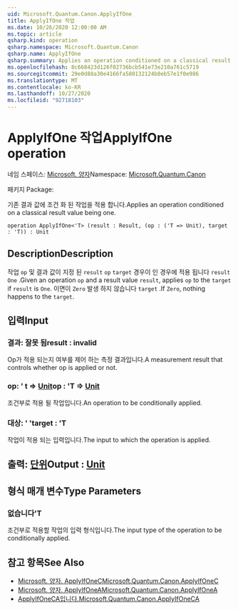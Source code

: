 ```yaml
---
uid: Microsoft.Quantum.Canon.ApplyIfOne
title: ApplyIfOne 작업
ms.date: 10/26/2020 12:00:00 AM
ms.topic: article
qsharp.kind: operation
qsharp.namespace: Microsoft.Quantum.Canon
qsharp.name: ApplyIfOne
qsharp.summary: Applies an operation conditioned on a classical result value being one.
ms.openlocfilehash: 8c668423d126f02736bcb541e73e210a761c5719
ms.sourcegitcommit: 29e0d88a30e4166fa580132124b0eb57e1f0e986
ms.translationtype: MT
ms.contentlocale: ko-KR
ms.lasthandoff: 10/27/2020
ms.locfileid: "92718103"
---
```

# <a name="applyifone-operation"></a><span data-ttu-id="772fd-102">ApplyIfOne 작업</span><span class="sxs-lookup"><span data-stu-id="772fd-102">ApplyIfOne operation</span></span>

<span data-ttu-id="772fd-103">네임 스페이스: [Microsoft. 양자](xref:Microsoft.Quantum.Canon)</span><span class="sxs-lookup"><span data-stu-id="772fd-103">Namespace: [Microsoft.Quantum.Canon](xref:Microsoft.Quantum.Canon)</span></span>

<span data-ttu-id="772fd-104">패키지 [](https://nuget.org/packages/)</span><span class="sxs-lookup"><span data-stu-id="772fd-104">Package: [](https://nuget.org/packages/)</span></span>


<span data-ttu-id="772fd-105">기존 결과 값에 조건 화 된 작업을 적용 합니다.</span><span class="sxs-lookup"><span data-stu-id="772fd-105">Applies an operation conditioned on a classical result value being one.</span></span>

```qsharp
operation ApplyIfOne<'T> (result : Result, (op : ('T => Unit), target : 'T)) : Unit
```


## <a name="description"></a><span data-ttu-id="772fd-106">Description</span><span class="sxs-lookup"><span data-stu-id="772fd-106">Description</span></span>

<span data-ttu-id="772fd-107">작업 `op` 및 결과 값이 지정 된 `result` `op` `target` 경우이 인 경우에 적용 됩니다 `result` `One` .</span><span class="sxs-lookup"><span data-stu-id="772fd-107">Given an operation `op` and a result value `result`, applies `op` to the `target` if `result` is `One`.</span></span> <span data-ttu-id="772fd-108">이면이 `Zero` 발생 하지 않습니다 `target` .</span><span class="sxs-lookup"><span data-stu-id="772fd-108">If `Zero`, nothing happens to the `target`.</span></span>

## <a name="input"></a><span data-ttu-id="772fd-109">입력</span><span class="sxs-lookup"><span data-stu-id="772fd-109">Input</span></span>

### <a name="result--__invalidresult__"></a><span data-ttu-id="772fd-110">결과: __잘못 <Result> 됨__</span><span class="sxs-lookup"><span data-stu-id="772fd-110">result : __invalid<Result>__</span></span>

<span data-ttu-id="772fd-111">Op가 적용 되는지 여부를 제어 하는 측정 결과입니다.</span><span class="sxs-lookup"><span data-stu-id="772fd-111">A measurement result that controls whether op is applied or not.</span></span>


### <a name="op--t--unit"></a><span data-ttu-id="772fd-112">op: ' t => [Unit](xref:microsoft.quantum.lang-ref.unit)</span><span class="sxs-lookup"><span data-stu-id="772fd-112">op : 'T => [Unit](xref:microsoft.quantum.lang-ref.unit)</span></span> 

<span data-ttu-id="772fd-113">조건부로 적용 될 작업입니다.</span><span class="sxs-lookup"><span data-stu-id="772fd-113">An operation to be conditionally applied.</span></span>


### <a name="target--t"></a><span data-ttu-id="772fd-114">대상: ' '</span><span class="sxs-lookup"><span data-stu-id="772fd-114">target : 'T</span></span>

<span data-ttu-id="772fd-115">작업이 적용 되는 입력입니다.</span><span class="sxs-lookup"><span data-stu-id="772fd-115">The input to which the operation is applied.</span></span>



## <a name="output--unit"></a><span data-ttu-id="772fd-116">출력: [단위](xref:microsoft.quantum.lang-ref.unit)</span><span class="sxs-lookup"><span data-stu-id="772fd-116">Output : [Unit](xref:microsoft.quantum.lang-ref.unit)</span></span>



## <a name="type-parameters"></a><span data-ttu-id="772fd-117">형식 매개 변수</span><span class="sxs-lookup"><span data-stu-id="772fd-117">Type Parameters</span></span>

### <a name="t"></a><span data-ttu-id="772fd-118">없습니다</span><span class="sxs-lookup"><span data-stu-id="772fd-118">'T</span></span>

<span data-ttu-id="772fd-119">조건부로 적용할 작업의 입력 형식입니다.</span><span class="sxs-lookup"><span data-stu-id="772fd-119">The input type of the operation to be conditionally applied.</span></span>

## <a name="see-also"></a><span data-ttu-id="772fd-120">참고 항목</span><span class="sxs-lookup"><span data-stu-id="772fd-120">See Also</span></span>

- [<span data-ttu-id="772fd-121">Microsoft. 양자. ApplyIfOneC</span><span class="sxs-lookup"><span data-stu-id="772fd-121">Microsoft.Quantum.Canon.ApplyIfOneC</span></span>](xref:Microsoft.Quantum.Canon.ApplyIfOneC)
- [<span data-ttu-id="772fd-122">Microsoft. 양자. ApplyIfOneA</span><span class="sxs-lookup"><span data-stu-id="772fd-122">Microsoft.Quantum.Canon.ApplyIfOneA</span></span>](xref:Microsoft.Quantum.Canon.ApplyIfOneA)
- [<span data-ttu-id="772fd-123">ApplyIfOneCA입니다.</span><span class="sxs-lookup"><span data-stu-id="772fd-123">Microsoft.Quantum.Canon.ApplyIfOneCA</span></span>](xref:Microsoft.Quantum.Canon.ApplyIfOneCA)